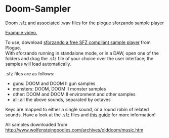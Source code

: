 # Doom-Sampler
Doom .sfz and associated .wav files for the plogue sforzando sample player

[Example video.](https://www.youtube.com/watch?v=WTJy4zaw2kg)

To use, download [sforzando a free SFZ compliant sample player](https://www.plogue.com/products/sforzando.html) from Plogue.  
With sforzando running in standalone mode, or in a DAW, open one of the folders and drag the .sfz file of your choice over the user interface; the samples will load automatically. 

.sfz files are as follows:
- guns: DOOM and DOOM II gun samples
- monsters: DOOM, DOOM II monster samples
- other: DOOM and DOOM II environment and other samples 
- all: all the above sounds, separated by octaves

Keys are mapped to either a single sound, or a round robin of related sounds. Have a look at the .sfz files and [this guide](https://sfzformat.com) for more information! 

All samples downloaded from http://www.wolfensteingoodies.com/archives/olddoom/music.htm
